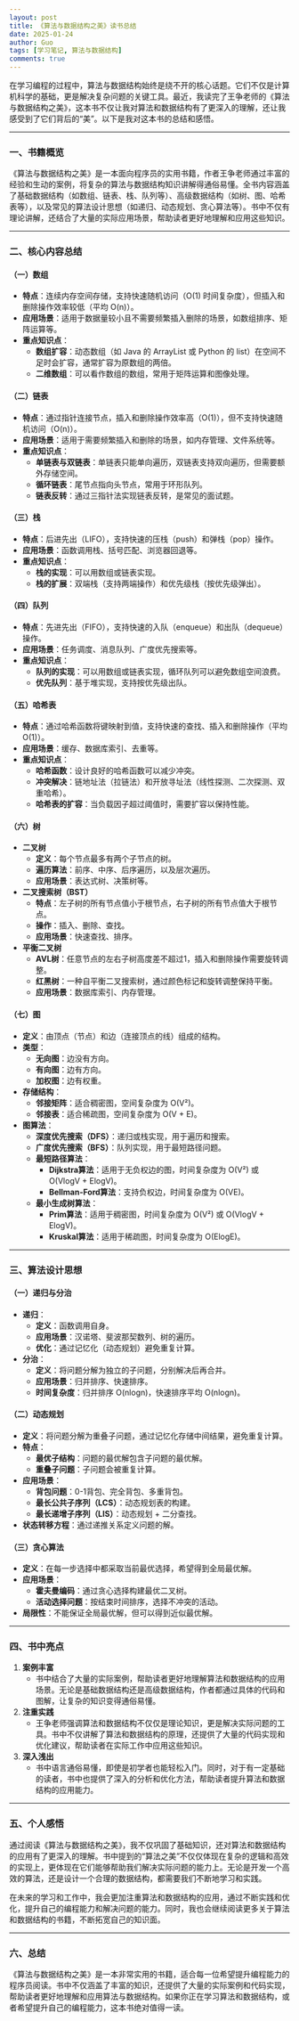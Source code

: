 ```yaml
---
layout: post
title: 《算法与数据结构之美》读书总结
date: 2025-01-24
author: Guo
tags: [学习笔记, 算法与数据结构]
comments: true
---
```


在学习编程的过程中，算法与数据结构始终是绕不开的核心话题。它们不仅是计算机科学的基础，更是解决复杂问题的关键工具。最近，我读完了王争老师的《算法与数据结构之美》，这本书不仅让我对算法和数据结构有了更深入的理解，还让我感受到了它们背后的“美”。以下是我对这本书的总结和感悟。

------

### 一、书籍概览

《算法与数据结构之美》是一本面向程序员的实用书籍，作者王争老师通过丰富的经验和生动的案例，将复杂的算法与数据结构知识讲解得通俗易懂。全书内容涵盖了基础数据结构（如数组、链表、栈、队列等）、高级数据结构（如树、图、哈希表等），以及常见的算法设计思想（如递归、动态规划、贪心算法等）。书中不仅有理论讲解，还结合了大量的实际应用场景，帮助读者更好地理解和应用这些知识。

------

### 二、核心内容总结

#### （一）数组

- **特点**：连续内存空间存储，支持快速随机访问（O(1) 时间复杂度），但插入和删除操作效率较低（平均 O(n)）。
- **应用场景**：适用于数据量较小且不需要频繁插入删除的场景，如数组排序、矩阵运算等。
- **重点知识点**：
  - **数组扩容**：动态数组（如 Java 的 ArrayList 或 Python 的 list）在空间不足时会扩容，通常扩容为原数组的两倍。
  - **二维数组**：可以看作数组的数组，常用于矩阵运算和图像处理。

#### （二）链表

- **特点**：通过指针连接节点，插入和删除操作效率高（O(1)），但不支持快速随机访问（O(n)）。
- **应用场景**：适用于需要频繁插入和删除的场景，如内存管理、文件系统等。
- **重点知识点**：
  - **单链表与双链表**：单链表只能单向遍历，双链表支持双向遍历，但需要额外存储空间。
  - **循环链表**：尾节点指向头节点，常用于环形队列。
  - **链表反转**：通过三指针法实现链表反转，是常见的面试题。

#### （三）栈

- **特点**：后进先出（LIFO），支持快速的压栈（push）和弹栈（pop）操作。
- **应用场景**：函数调用栈、括号匹配、浏览器回退等。
- **重点知识点**：
  - **栈的实现**：可以用数组或链表实现。
  - **栈的扩展**：双端栈（支持两端操作）和优先级栈（按优先级弹出）。

#### （四）队列

- **特点**：先进先出（FIFO），支持快速的入队（enqueue）和出队（dequeue）操作。
- **应用场景**：任务调度、消息队列、广度优先搜索等。
- **重点知识点**：
  - **队列的实现**：可以用数组或链表实现，循环队列可以避免数组空间浪费。
  - **优先队列**：基于堆实现，支持按优先级出队。

#### （五）哈希表

- **特点**：通过哈希函数将键映射到值，支持快速的查找、插入和删除操作（平均 O(1)）。
- **应用场景**：缓存、数据库索引、去重等。
- **重点知识点**：
  - **哈希函数**：设计良好的哈希函数可以减少冲突。
  - **冲突解决**：链地址法（拉链法）和开放寻址法（线性探测、二次探测、双重哈希）。
  - **哈希表的扩容**：当负载因子超过阈值时，需要扩容以保持性能。

#### （六）树

- **二叉树**
  - **定义**：每个节点最多有两个子节点的树。
  - **遍历算法**：前序、中序、后序遍历，以及层次遍历。
  - **应用场景**：表达式树、决策树等。
- **二叉搜索树（BST）**
  - **特点**：左子树的所有节点值小于根节点，右子树的所有节点值大于根节点。
  - **操作**：插入、删除、查找。
  - **应用场景**：快速查找、排序。
- **平衡二叉树**
  - **AVL树**：任意节点的左右子树高度差不超过1，插入和删除操作需要旋转调整。
  - **红黑树**：一种自平衡二叉搜索树，通过颜色标记和旋转调整保持平衡。
  - **应用场景**：数据库索引、内存管理。

#### （七）图

- **定义**：由顶点（节点）和边（连接顶点的线）组成的结构。
- **类型**：
  - **无向图**：边没有方向。
  - **有向图**：边有方向。
  - **加权图**：边有权重。
- **存储结构**：
  - **邻接矩阵**：适合稠密图，空间复杂度为 O(V²)。
  - **邻接表**：适合稀疏图，空间复杂度为 O(V + E)。
- **图算法**：
  - **深度优先搜索（DFS）**：递归或栈实现，用于遍历和搜索。
  - **广度优先搜索（BFS）**：队列实现，用于最短路径问题。
  - **最短路径算法**：
    - **Dijkstra算法**：适用于无负权边的图，时间复杂度为 O(V²) 或 O(VlogV + ElogV)。
    - **Bellman-Ford算法**：支持负权边，时间复杂度为 O(VE)。
  - **最小生成树算法**：
    - **Prim算法**：适用于稠密图，时间复杂度为 O(V²) 或 O(VlogV + ElogV)。
    - **Kruskal算法**：适用于稀疏图，时间复杂度为 O(ElogE)。

------

### 三、算法设计思想

#### （一）递归与分治

- **递归**：
  - **定义**：函数调用自身。
  - **应用场景**：汉诺塔、斐波那契数列、树的遍历。
  - **优化**：通过记忆化（动态规划）避免重复计算。
- **分治**：
  - **定义**：将问题分解为独立的子问题，分别解决后再合并。
  - **应用场景**：归并排序、快速排序。
  - **时间复杂度**：归并排序 O(nlogn)，快速排序平均 O(nlogn)。

#### （二）动态规划

- **定义**：将问题分解为重叠子问题，通过记忆化存储中间结果，避免重复计算。
- **特点**：
  - **最优子结构**：问题的最优解包含子问题的最优解。
  - **重叠子问题**：子问题会被重复计算。
- **应用场景**：
  - **背包问题**：0-1背包、完全背包、多重背包。
  - **最长公共子序列（LCS）**：动态规划表的构建。
  - **最长递增子序列（LIS）**：动态规划 + 二分查找。
- **状态转移方程**：通过递推关系定义问题的解。

#### （三）贪心算法

- **定义**：在每一步选择中都采取当前最优选择，希望得到全局最优解。
- **应用场景**：
  - **霍夫曼编码**：通过贪心选择构建最优二叉树。
  - **活动选择问题**：按结束时间排序，选择不冲突的活动。
- **局限性**：不能保证全局最优解，但可以得到近似最优解。

------

### 四、书中亮点

1. **案例丰富**
   - 书中结合了大量的实际案例，帮助读者更好地理解算法和数据结构的应用场景。无论是基础数据结构还是高级数据结构，作者都通过具体的代码和图解，让复杂的知识变得通俗易懂。
2. **注重实践**
   - 王争老师强调算法和数据结构不仅仅是理论知识，更是解决实际问题的工具。书中不仅讲解了算法和数据结构的原理，还提供了大量的代码实现和优化建议，帮助读者在实际工作中应用这些知识。
3. **深入浅出**
   - 书中语言通俗易懂，即使是初学者也能轻松入门。同时，对于有一定基础的读者，书中也提供了深入的分析和优化方法，帮助读者提升算法和数据结构的应用能力。

------

### 五、个人感悟

通过阅读《算法与数据结构之美》，我不仅巩固了基础知识，还对算法和数据结构的应用有了更深入的理解。书中提到的“算法之美”不仅仅体现在复杂的逻辑和高效的实现上，更体现在它们能够帮助我们解决实际问题的能力上。无论是开发一个高效的算法，还是设计一个合理的数据结构，都需要我们不断地学习和实践。

在未来的学习和工作中，我会更加注重算法和数据结构的应用，通过不断实践和优化，提升自己的编程能力和解决问题的能力。同时，我也会继续阅读更多关于算法和数据结构的书籍，不断拓宽自己的知识面。

------

### 六、总结

《算法与数据结构之美》是一本非常实用的书籍，适合每一位希望提升编程能力的程序员阅读。书中不仅涵盖了丰富的知识，还提供了大量的实际案例和代码实现，帮助读者更好地理解和应用算法与数据结构。如果你正在学习算法和数据结构，或者希望提升自己的编程能力，这本书绝对值得一读。
